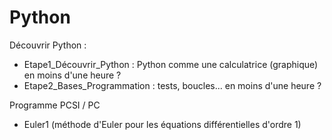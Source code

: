 # Python
Découvrir Python :
- Etape1_Découvrir_Python : Python comme une calculatrice (graphique) en moins d'une heure ?
- Etape2_Bases_Programmation : tests, boucles... en moins d'une heure ?

Programme PCSI / PC
- Euler1 (méthode d'Euler pour les équations différentielles d'ordre 1)
